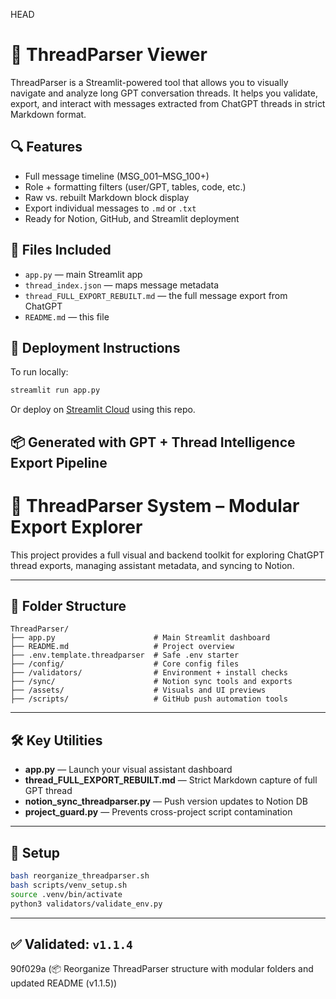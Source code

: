 HEAD
# 🧠 ThreadParser Viewer

ThreadParser is a Streamlit-powered tool that allows you to visually navigate and analyze long GPT conversation threads. It helps you validate, export, and interact with messages extracted from ChatGPT threads in strict Markdown format.

## 🔍 Features
- Full message timeline (MSG_001–MSG_100+)
- Role + formatting filters (user/GPT, tables, code, etc.)
- Raw vs. rebuilt Markdown block display
- Export individual messages to `.md` or `.txt`
- Ready for Notion, GitHub, and Streamlit deployment

## 📂 Files Included
- `app.py` — main Streamlit app
- `thread_index.json` — maps message metadata
- `thread_FULL_EXPORT_REBUILT.md` — the full message export from ChatGPT
- `README.md` — this file

## 🚀 Deployment Instructions
To run locally:
```bash
streamlit run app.py
```

Or deploy on [Streamlit Cloud](https://streamlit.io/cloud) using this repo.

## 📦 Generated with GPT + Thread Intelligence Export Pipeline

# 🧠 ThreadParser System – Modular Export Explorer

This project provides a full visual and backend toolkit for exploring ChatGPT thread exports, managing assistant metadata, and syncing to Notion.

---

## 📁 Folder Structure

```
ThreadParser/
├── app.py                      # Main Streamlit dashboard
├── README.md                   # Project overview
├── .env.template.threadparser  # Safe .env starter
├── /config/                    # Core config files
├── /validators/                # Environment + install checks
├── /sync/                      # Notion sync tools and exports
├── /assets/                    # Visuals and UI previews
├── /scripts/                   # GitHub push automation tools
```

---

## 🛠 Key Utilities

- **app.py** — Launch your visual assistant dashboard
- **thread_FULL_EXPORT_REBUILT.md** — Strict Markdown capture of full GPT thread
- **notion_sync_threadparser.py** — Push version updates to Notion DB
- **project_guard.py** — Prevents cross-project script contamination

---

## 🚀 Setup

```bash
bash reorganize_threadparser.sh
bash scripts/venv_setup.sh
source .venv/bin/activate
python3 validators/validate_env.py
```

---

## ✅ Validated: `v1.1.4`
90f029a (📦 Reorganize ThreadParser structure with modular folders and updated README (v1.1.5))
